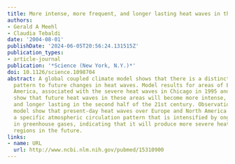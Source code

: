 ```yaml
---
title: More intense, more frequent, and longer lasting heat waves in the 21st century.
authors:
- Gerald A Meehl
- Claudia Tebaldi
date: '2004-08-01'
publishDate: '2024-06-05T20:56:24.131515Z'
publication_types:
- article-journal
publication: '*Science (New York, N.Y.)*'
doi: 10.1126/science.1098704
abstract: A global coupled climate model shows that there is a distinct geographic
  pattern to future changes in heat waves. Model results for areas of Europe and North
  America, associated with the severe heat waves in Chicago in 1995 and Paris in 2003,
  show that future heat waves in these areas will become more intense, more frequent,
  and longer lasting in the second half of the 21st century. Observations and the
  model show that present-day heat waves over Europe and North America coincide with
  a specific atmospheric circulation pattern that is intensified by ongoing increases
  in greenhouse gases, indicating that it will produce more severe heat waves in those
  regions in the future.
links:
- name: URL
  url: http://www.ncbi.nlm.nih.gov/pubmed/15310900
---
```

